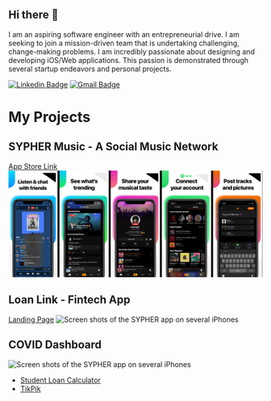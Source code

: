 ## Hi there 👋
I am an aspiring software engineer with an entrepreneurial drive. I am seeking to join a mission-driven team that is undertaking challenging, change-making problems. I am incredibly passionate about designing and developing iOS/Web applications. This passion is demonstrated through several startup endeavors and personal projects.

[![Linkedin Badge](https://img.shields.io/badge/LinkedIn-0077B5?style=for-the-badge&logo=linkedin&logoColor=white&link=https://www.linkedin.com/in/5kylar)](https://www.linkedin.com/in/5kylar) 
[![Gmail Badge](https://img.shields.io/badge/ProtonMail-8B89CC?style=for-the-badge&logo=protonmail&logoColor=white&link=mailto:ssarabia@protonmail.com)](mailto:ssarabia@protonmail.com)



# My Projects

## SYPHER Music - A Social Music Network
[App Store Link](https://apps.apple.com/us/app/sypher-music/id1374755518)
![Screen shots of the SYPHER app on several iPhones](sypher_app_store.png)

## Loan Link - Fintech App
[Landing Page](https://loanlink.io)
![Screen shots of the SYPHER app on several iPhones](loan_link_screens.png)

## COVID Dashboard
![Screen shots of the SYPHER app on several iPhones](covid_dashboard.png)

<!-- ## Student Loan Calculator - Amortization Calculator
![Screen shots of the SYPHER app on several iPhones](loan_link_screens.png)
 -->
 
* [Student Loan Calculator](https://apps.apple.com/us/app/student-loan-calculator/id1469171129)
* [TikPik](https://apps.apple.com/us/app/tikpik-new-profile-pictures/id1514358321)

